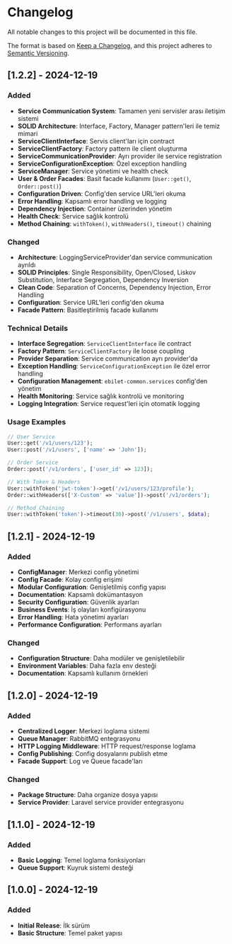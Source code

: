# Changelog

All notable changes to this project will be documented in this file.

The format is based on [Keep a Changelog](https://keepachangelog.com/en/1.0.0/),
and this project adheres to [Semantic Versioning](https://semver.org/spec/v2.0.0.html).

## [1.2.2] - 2024-12-19

### Added
- **Service Communication System**: Tamamen yeni servisler arası iletişim sistemi
- **SOLID Architecture**: Interface, Factory, Manager pattern'leri ile temiz mimari
- **ServiceClientInterface**: Servis client'ları için contract
- **ServiceClientFactory**: Factory pattern ile client oluşturma
- **ServiceCommunicationProvider**: Ayrı provider ile service registration
- **ServiceConfigurationException**: Özel exception handling
- **ServiceManager**: Service yönetimi ve health check
- **User & Order Facades**: Basit facade kullanımı (`User::get()`, `Order::post()`)
- **Configuration Driven**: Config'den service URL'leri okuma
- **Error Handling**: Kapsamlı error handling ve logging
- **Dependency Injection**: Container üzerinden yönetim
- **Health Check**: Service sağlık kontrolü
- **Method Chaining**: `withToken()`, `withHeaders()`, `timeout()` chaining

### Changed
- **Architecture**: LoggingServiceProvider'dan service communication ayrıldı
- **SOLID Principles**: Single Responsibility, Open/Closed, Liskov Substitution, Interface Segregation, Dependency Inversion
- **Clean Code**: Separation of Concerns, Dependency Injection, Error Handling
- **Configuration**: Service URL'leri config'den okuma
- **Facade Pattern**: Basitleştirilmiş facade kullanımı

### Technical Details
- **Interface Segregation**: `ServiceClientInterface` ile contract
- **Factory Pattern**: `ServiceClientFactory` ile loose coupling
- **Provider Separation**: Service communication ayrı provider'da
- **Exception Handling**: `ServiceConfigurationException` ile özel error handling
- **Configuration Management**: `ebilet-common.services` config'den yönetim
- **Health Monitoring**: Service sağlık kontrolü ve monitoring
- **Logging Integration**: Service request'leri için otomatik logging

### Usage Examples
```php
// User Service
User::get('/v1/users/123');
User::post('/v1/users', ['name' => 'John']);

// Order Service
Order::post('/v1/orders', ['user_id' => 123]);

// With Token & Headers
User::withToken('jwt-token')->get('/v1/users/123/profile');
Order::withHeaders(['X-Custom' => 'value'])->post('/v1/orders');

// Method Chaining
User::withToken('token')->timeout(30)->post('/v1/users', $data);
```

## [1.2.1] - 2024-12-19

### Added
- **ConfigManager**: Merkezi config yönetimi
- **Config Facade**: Kolay config erişimi
- **Modular Configuration**: Genişletilmiş config yapısı
- **Documentation**: Kapsamlı dokümantasyon
- **Security Configuration**: Güvenlik ayarları
- **Business Events**: İş olayları konfigürasyonu
- **Error Handling**: Hata yönetimi ayarları
- **Performance Configuration**: Performans ayarları

### Changed
- **Configuration Structure**: Daha modüler ve genişletilebilir
- **Environment Variables**: Daha fazla env desteği
- **Documentation**: Kapsamlı kullanım örnekleri

## [1.2.0] - 2024-12-19

### Added
- **Centralized Logger**: Merkezi loglama sistemi
- **Queue Manager**: RabbitMQ entegrasyonu
- **HTTP Logging Middleware**: HTTP request/response loglama
- **Config Publishing**: Config dosyalarını publish etme
- **Facade Support**: Log ve Queue facade'ları

### Changed
- **Package Structure**: Daha organize dosya yapısı
- **Service Provider**: Laravel service provider entegrasyonu

## [1.1.0] - 2024-12-19

### Added
- **Basic Logging**: Temel loglama fonksiyonları
- **Queue Support**: Kuyruk sistemi desteği

## [1.0.0] - 2024-12-19

### Added
- **Initial Release**: İlk sürüm
- **Basic Structure**: Temel paket yapısı 